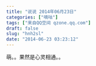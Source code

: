 ```yaml
---
title: "说说 2014年06月23日"
categories: ["嘀咕"]
tags: ["来自QQ空间 qzone.qq.com"]
draft: false
slug: "hnh2sl"
date: "2014-06-23 03:23:12"
---
```


萌。。果然是心灵相通。。
